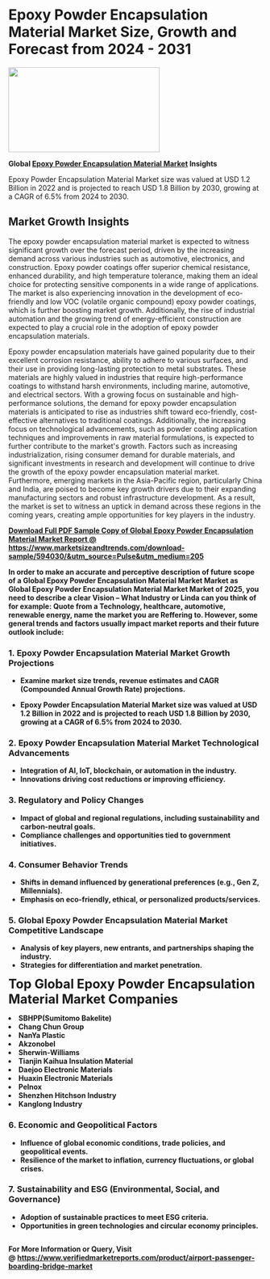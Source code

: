 <H1>Epoxy Powder Encapsulation Material Market Size, Growth and Forecast from 2024 - 2031</H1><img class="aligncenter size-medium wp-image-584254" src="https://thirdeyenews.in/wp-content/uploads/2024/09/Global-Market-Research-300x168.jpeg" alt="" width="300" height="168" /><p><strong>Global&nbsp;<a href="https://www.marketsizeandtrends.com/download-sample/594030/&amp;utm_source=Pulse&amp;utm_medium=205">Epoxy Powder Encapsulation Material Market</a> Insights</strong></p><p>Epoxy Powder Encapsulation Material Market size was valued at USD 1.2 Billion in 2022 and is projected to reach USD 1.8 Billion by 2030, growing at a CAGR of 6.5% from 2024 to 2030.</p><p><h2>Market Growth Insights</h2> <p>The epoxy powder encapsulation material market is expected to witness significant growth over the forecast period, driven by the increasing demand across various industries such as automotive, electronics, and construction. Epoxy powder coatings offer superior chemical resistance, enhanced durability, and high temperature tolerance, making them an ideal choice for protecting sensitive components in a wide range of applications. The market is also experiencing innovation in the development of eco-friendly and low VOC (volatile organic compound) epoxy powder coatings, which is further boosting market growth. Additionally, the rise of industrial automation and the growing trend of energy-efficient construction are expected to play a crucial role in the adoption of epoxy powder encapsulation materials.</p> <p><strong><a href="#"></a></strong></p> <p>Epoxy powder encapsulation materials have gained popularity due to their excellent corrosion resistance, ability to adhere to various surfaces, and their use in providing long-lasting protection to metal substrates. These materials are highly valued in industries that require high-performance coatings to withstand harsh environments, including marine, automotive, and electrical sectors. With a growing focus on sustainable and high-performance solutions, the demand for epoxy powder encapsulation materials is anticipated to rise as industries shift toward eco-friendly, cost-effective alternatives to traditional coatings. Additionally, the increasing focus on technological advancements, such as powder coating application techniques and improvements in raw material formulations, is expected to further contribute to the market's growth. Factors such as increasing industrialization, rising consumer demand for durable materials, and significant investments in research and development will continue to drive the growth of the epoxy powder encapsulation material market. Furthermore, emerging markets in the Asia-Pacific region, particularly China and India, are poised to become key growth drivers due to their expanding manufacturing sectors and robust infrastructure development. As a result, the market is set to witness an uptick in demand across these regions in the coming years, creating ample opportunities for key players in the industry. <p><strong><a href="#"></p><p><span class=""><strong>Download Full PDF Sample Copy of Global Epoxy Powder Encapsulation Material Market Report</strong> @ <a href="https://www.marketsizeandtrends.com/download-sample/594030/&amp;utm_source=Pulse&amp;utm_medium=205" target="_blank">https://www.marketsizeandtrends.com/download-sample/594030/&amp;utm_source=Pulse&amp;utm_medium=205</a></span></p><p>In order to make an accurate and perceptive description of future scope of a Global&nbsp;Epoxy Powder Encapsulation Material Market Market as Global&nbsp;Epoxy Powder Encapsulation Material Market Market of 2025, you need to describe a clear Vision &ndash; What Industry or Linda can you think of for example: Quote from a Technology, healthcare, automotive, renewable energy, name the market you are Reffering to. However, some general trends and factors usually impact market reports and their future outlook include:</p><h3>1.&nbsp;<strong>Epoxy Powder Encapsulation Material Market Growth Projections</strong></h3><ul><li>Examine market size trends, revenue estimates and CAGR (Compounded Annual Growth Rate) projections.</li><li><p>Epoxy Powder Encapsulation Material Market size was valued at USD 1.2 Billion in 2022 and is projected to reach USD 1.8 Billion by 2030, growing at a CAGR of 6.5% from 2024 to 2030.</p></li></ul><h3>2.&nbsp;<strong>Epoxy Powder Encapsulation Material Market Technological Advancements</strong></h3><ul><li>Integration of AI, IoT, blockchain, or automation in the industry.</li><li>Innovations driving cost reductions or improving efficiency.</li></ul><h3>3.&nbsp;<strong>Regulatory and Policy Changes</strong></h3><ul><li>Impact of global and regional regulations, including sustainability and carbon-neutral goals.</li><li>Compliance challenges and opportunities tied to government initiatives.</li></ul><h3>4.&nbsp;<strong>Consumer Behavior Trends</strong></h3><ul><li>Shifts in demand influenced by generational preferences (e.g., Gen Z, Millennials).</li><li>Emphasis on eco-friendly, ethical, or personalized products/services.</li></ul><h3>5.&nbsp;<strong>Global Epoxy Powder Encapsulation Material Market Competitive Landscape</strong></h3><ul><li>Analysis of key players, new entrants, and partnerships shaping the industry.</li><li>Strategies for differentiation and market penetration.</li></ul><p data-pm-slice="1 1 []"><span style="color: inherit; font-family: inherit; font-size: 25px;">Top Global Epoxy Powder Encapsulation Material Market Companies</span></p><div class="" data-test-id=""><p><li>SBHPP(Sumitomo Bakelite)</li><li> Chang Chun Group</li><li> NanYa Plastic</li><li> Akzonobel</li><li> Sherwin-Williams</li><li> Tianjin Kaihua Insulation Material</li><li> Daejoo Electronic Materials</li><li> Huaxin Electronic Materials</li><li> Pelnox</li><li> Shenzhen Hitchson Industry</li><li> Kanglong Industry</li></p></div><h3>6.&nbsp;<strong>Economic and Geopolitical Factors</strong></h3><ul><li>Influence of global economic conditions, trade policies, and geopolitical events.</li><li>Resilience of the market to inflation, currency fluctuations, or global crises.</li></ul><h3>7.&nbsp;<strong>Sustainability and ESG (Environmental, Social, and Governance)</strong></h3><ul><li>Adoption of sustainable practices to meet ESG criteria.</li><li>Opportunities in green technologies and circular economy principles.</li></ul><h2><strong style="font-size: 14px;">For More Information or Query, Visit @&nbsp;</strong><a style="background-color: #ffffff; font-size: 14px;" href="https://www.marketsizeandtrends.com/report/epoxy-powder-encapsulation-material-market/" target="_blank">https://www.verifiedmarketreports.com/product/airport-passenger-boarding-bridge-market</a></h2>
